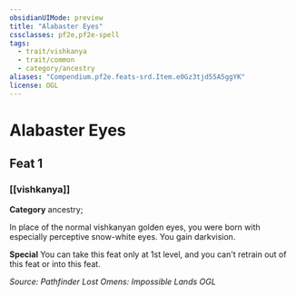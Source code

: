 ```yaml
---
obsidianUIMode: preview
title: "Alabaster Eyes"
cssclasses: pf2e,pf2e-spell
tags:
  - trait/vishkanya
  - trait/common
  - category/ancestry
aliases: "Compendium.pf2e.feats-srd.Item.e0Gz3tjd55A5ggYK"
license: OGL
---
```

# Alabaster Eyes
## Feat 1
### [[vishkanya]]

**Category** ancestry; 




In place of the normal vishkanyan golden eyes, you were born with especially perceptive snow-white eyes. You gain darkvision.

**Special** You can take this feat only at 1st level, and you can't retrain out of this feat or into this feat.

*Source: Pathfinder Lost Omens: Impossible Lands*
*OGL*